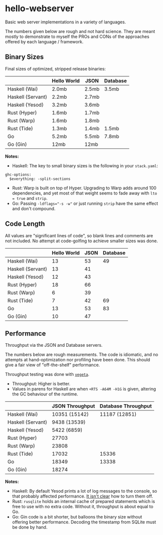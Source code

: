 # hello-webserver

Basic web server implementations in a variety of languages.

The numbers given below are rough and not hard science. They are meant mostly to
demonstrate to myself the PROs and CONs of the approaches offered by each
language / framework.

## Binary Sizes

Final sizes of optimized, stripped release binaries:

|                   | Hello World | JSON  | Database |
|-------------------|-------------|-------|----------|
| Haskell (Wai)     | 2.0mb       | 2.5mb | 3.5mb    |
| Haskell (Servant) | 2.2mb       | 2.7mb |          |
| Haskell (Yesod)   | 3.2mb       | 3.6mb |          |
| Rust (Hyper)      | 1.6mb       | 1.7mb |          |
| Rust (Warp)       | 1.6mb       | 1.8mb |          |
| Rust (Tide)       | 1.3mb       | 1.4mb | 1.5mb    |
| Go                | 5.2mb       | 5.5mb | 7.8mb    |
| Go (Gin)          | 12mb        | 12mb  |          |

**Notes:**

- Haskell: The key to small binary sizes is the following in your `stack.yaml`:
```
ghc-options:
  $everything: -split-sections
```
- Rust: Warp is built on top of Hyper. Upgrading to Warp adds around 100
  dependencies, and yet most of that weight seems to fade away with `lto = true`
  and `strip`.
- Go: Passing `-ldflags="-s -w"` or just running `strip` have the same effect
  and don't compound.

## Code Length

All values are "significant lines of code", so blank lines and comments are not
included. No attempt at code-golfing to achieve smaller sizes was done.

|                   | Hello World | JSON | Database |
|-------------------|-------------|------|----------|
| Haskell (Wai)     |          13 |   53 |       49 |
| Haskell (Servant) |          13 |   41 |          |
| Haskell (Yesod)   |          12 |   43 |          |
| Rust (Hyper)      |          18 |   66 |          |
| Rust (Warp)       |           6 |   39 |          |
| Rust (Tide)       |           7 |   42 |       69 |
| Go                |          13 |   53 |       83 |
| Go (Gin)          |          10 |   47 |          |

## Performance

Throughput via the JSON and Database servers.

The numbers below are rough measurements. The code is idiomatic, and no attempts
at hand-optimization nor profiling have been done. This should give a fair view
of "off-the-shelf" performance.

Throughput testing was done with [`vegeta`](https://github.com/tsenart/vegeta).

- Throughput: Higher is better.
- Values in parens for Haskell are when `+RTS -A64M -H1G` is given, altering the
  GC behaviour of the runtime.

|                   | JSON Throughput | Database Throughput |
|-------------------|-----------------|---------------------|
| Haskell (Wai)     |   10351 (15142) |       11187 (12851) |
| Haskell (Servant) |    9438 (13539) |                     |
| Haskell (Yesod)   |     5422 (6859) |                     |
| Rust (Hyper)      |           27703 |                     |
| Rust (Warp)       |           23808 |                     |
| Rust (Tide)       |           17032 |               15336 |
| Go                |           18349 |               13338 |
| Go (Gin)          |           18274 |                     |

**Notes:**

- Haskell: By default Yesod prints a lot of log messages to the console, so that
  probably affected performance. [It isn't
  clear](https://discourse.haskell.org/t/how-to-disable-logging-per-request-in-yesod/686)
  how to turn them off.
- Rust: `rusqlite` holds an internal cache of prepared statements which is free
  to use with no extra code. Without it, throughput is about equal to Go.
- Go: Gin code is a bit shorter, but balloons the binary size without offering
  better performance. Decoding the timestamp from SQLite must be done by hand.
